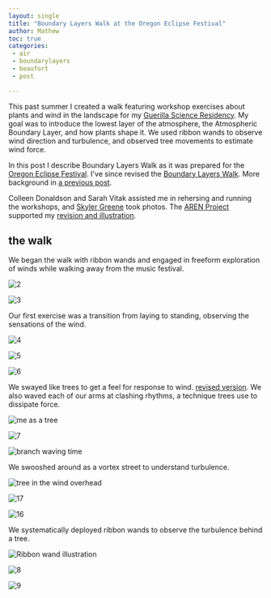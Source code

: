 ```yaml
---
layout: single
title: "Boundary Layers Walk at the Oregon Eclipse Festival"
author: Mathew
toc: true
categories: 
 - air
 - boundarylayers
 - beaufort
 - post

---
```


This past summer I created a walk featuring workshop exercises about plants and wind in the landscape for my [Guerilla Science Residency](http://guerillascience.org/nsf-artsci-residents/). My goal was to introduce the lowest layer of the atmosphere, the Atmospheric Boundary Layer, and how plants shape it. We used ribbon wands to observe wind direction and turbulence, and observed tree movements to estimate wind force. 

In this post I describe Boundary Layers Walk as it was prepared for the [Oregon Eclipse Festival](http://oregoneclipse2017.com/guerilla-science/). I've since revised the [Boundary Layers Walk](/boundarylayers). More background in [a previous post](/post/air/boundarylayers/beaufort/boundary-layers/).

Colleen Donaldson and Sarah Vitak assisted me in rehersing and running the workshops, and [Skyler Greene](http://skygreenephotography.com/) took photos. The [AREN Project](https://www.globe.gov/web/aren-project/overview/aerokats) supported my [revision and illustration](/boundarylayers). 

## the walk

We began the walk with ribbon wands and engaged in freeform exploration of winds while walking away from the music festival. 

![2](/assets/images/boundarylayers/2.jpg)

![3](/assets/images/boundarylayers/3.jpg)

Our first exercise was a transition from laying to standing, observing the sensations of the wind.

![4](/assets/images/boundarylayers/4.jpg)

![5](/assets/images/boundarylayers/5.jpg)

![6](/assets/images/boundarylayers/6.jpg)

We swayed like trees to get a feel for response to wind. [revised version](/boundarylayers). We also waved each of our arms at clashing rhythms, a technique trees use to dissipate force.

![me as a tree](/assets/images/boundarylayers/meandtree.png)

![7](/assets/images/boundarylayers/7.jpg)

![branch waving time](/assets/images/boundarylayers/branch_time.png)


We swooshed around as a vortex street to understand turbulence.

![tree in the wind overhead](/assets/images/boundarylayers/treeoverhead.png)

![17](/assets/images/boundarylayers/19.jpg)

![16](/assets/images/boundarylayers/18.jpg)


We systematically deployed ribbon wands to observe the turbulence behind a tree. 

![Ribbon wand illustration](/assets/images/boundarylayers/ribbongrid2.png)

![8](/assets/images/boundarylayers/8.jpg)

![9](/assets/images/boundarylayers/9.jpg)